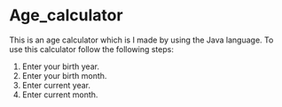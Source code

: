 # Age_calculator

This is an age calculator which is I made by using the Java language.
To use this calculator follow the following steps:
1. Enter your birth year.
2. Enter your birth month.
3. Enter current year.
4. Enter current month. 
